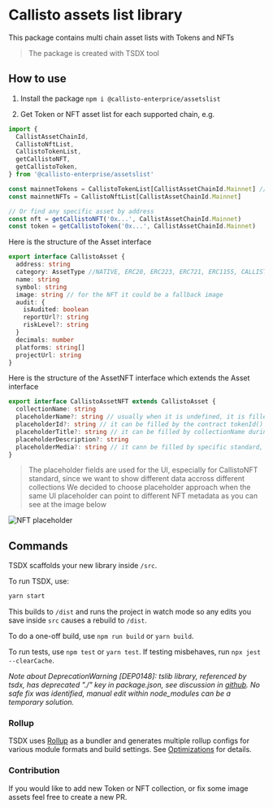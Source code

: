 # Callisto assets list library

This package contains multi chain asset lists with Tokens and NFTs

> The package is created with TSDX tool

## How to use

1. Install the package
   `npm i @callisto-enterprice/assetslist`

1. Get Token or NFT asset list for each supported chain, e.g.

```ts
import {
  CallistAssetChainId,
  CallistoNftList,
  CallistoTokenList,
  getCallistoNFT,
  getCallistoToken,
} from '@callisto-enterprise/assetslist'

const mainnetTokens = CallistoTokenList[CallistAssetChainId.Mainnet] // or just 820
const mainnetNFTs = CallistoNftList[CallistAssetChainId.Mainnet]

// Or find any specific asset by address
const nft = getCallistoNFT('0x...', CallistAssetChainId.Mainnet)
const token = getCallistoToken('0x...', CallistAssetChainId.Mainnet)
```

Here is the structure of the Asset interface

```ts
export interface CallistoAsset {
  address: string
  category: AssetType //NATIVE, ERC20, ERC223, ERC721, ERC1155, CALLISTONFT
  name: string
  symbol: string
  image: string // for the NFT it could be a fallback image
  audit: {
    isAudited: boolean
    reportUrl?: string
    riskLevel?: string
  }
  decimals: number
  platforms: string[]
  projectUrl: string
}
```

Here is the structure of the AssetNFT interface which extends the Asset interface

```ts
export interface CallistoAssetNFT extends CallistoAsset {
  collectionName: string
  placeholderName?: string // usually when it is undefined, it is filled by Asset.name
  placeholderId?: string // it can be filled by the contract tokenId() during the parsing
  placeholderTitle?: string // it can be filled by collectionName during the parsing
  placeholderDescription?: string
  placeholderMedia?: string // it cann be filled by specific standard, for example for ERC721 is used tokenURI()
}
```

> The placeholder fields are used for the UI, especially for CallistoNFT standard, since we want to show different data accross different collections
> We decided to choose placeholder approach when the same UI placeholder can point to different NFT metadata
> as you can see at the image below

![NFT placeholder](https://asset.callisto.network/images/nft_placeholder.png)

## Commands

TSDX scaffolds your new library inside `/src`.

To run TSDX, use:

```bash
yarn start
```

This builds to `/dist` and runs the project in watch mode so any edits you save inside `src` causes a rebuild to `/dist`.

To do a one-off build, use `npm run build` or `yarn build`.

To run tests, use `npm test` or `yarn test`. If testing misbehaves, run `npx jest --clearCache`.

_Note about DeprecationWarning [DEP0148]: tslib library, referenced by tsdx, has deprecated "./" key in package.json, see discussion in [github](https://github.com/microsoft/tslib/issues/134). No safe fix was identified, manual edit within node_modules can be a temporary solution._

### Rollup

TSDX uses [Rollup](https://rollupjs.org) as a bundler and generates multiple rollup configs for various module formats and build settings. See [Optimizations](#optimizations) for details.

### Contribution

If you would like to add new Token or NFT collection, or fix some image assets feel free to create a new PR.
